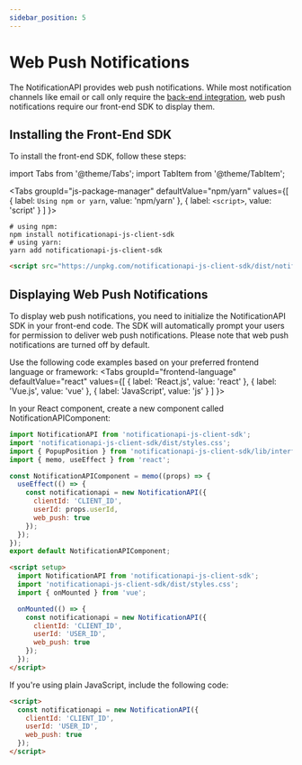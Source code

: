 ```yaml
---
sidebar_position: 5
---
```


# Web Push Notifications

The NotificationAPI provides web push notifications. While most notification channels like email or call only require the [back-end integration](../quick-start/send-the-notification), web push notifications require our front-end SDK to display them.

## Installing the Front-End SDK

To install the front-end SDK, follow these steps:

import Tabs from '@theme/Tabs';
import TabItem from '@theme/TabItem';

<Tabs
groupId="js-package-manager"
defaultValue="npm/yarn"
values={[
{ label: `Using npm or yarn`, value: 'npm/yarn' },
{ label: `<script>`, value: 'script' }
]
}>
<TabItem value="npm/yarn">

```console
# using npm:
npm install notificationapi-js-client-sdk
# using yarn:
yarn add notificationapi-js-client-sdk
```

</TabItem>
<TabItem value="script">

```html
<script src="https://unpkg.com/notificationapi-js-client-sdk/dist/notificationapi-js-client-sdk.js"></script>
```

</TabItem>
</Tabs>

## Displaying Web Push Notifications

To display web push notifications, you need to initialize the NotificationAPI SDK in your front-end code. The SDK will automatically prompt your users for permission to deliver web push notifications. Please note that web push notifications are turned off by default.

Use the following code examples based on your preferred frontend language or framework:
<Tabs
groupId="frontend-language"
defaultValue="react"
values={[
{ label: 'React.js', value: 'react' },
{ label: 'Vue.js', value: 'vue' },
{ label: 'JavaScript', value: 'js' }
]
}>
<TabItem value="react">

In your React component, create a new component called NotificationAPIComponent:

```jsx
import NotificationAPI from 'notificationapi-js-client-sdk';
import 'notificationapi-js-client-sdk/dist/styles.css';
import { PopupPosition } from 'notificationapi-js-client-sdk/lib/interfaces';
import { memo, useEffect } from 'react';

const NotificationAPIComponent = memo((props) => {
  useEffect(() => {
    const notificationapi = new NotificationAPI({
      clientId: 'CLIENT_ID',
      userId: props.userId,
      web_push: true
    });
  });
});
export default NotificationAPIComponent;
```

</TabItem>
<TabItem value="vue">

```html
<script setup>
  import NotificationAPI from 'notificationapi-js-client-sdk';
  import 'notificationapi-js-client-sdk/dist/styles.css';
  import { onMounted } from 'vue';

  onMounted(() => {
    const notificationapi = new NotificationAPI({
      clientId: 'CLIENT_ID',
      userId: 'USER_ID',
      web_push: true
    });
  });
</script>
```

</TabItem>
<TabItem value="js">
If you're using plain JavaScript, include the following code:

```html
<script>
  const notificationapi = new NotificationAPI({
    clientId: 'CLIENT_ID',
    userId: 'USER_ID',
    web_push: true
  });
</script>
```

</TabItem>
</Tabs>
